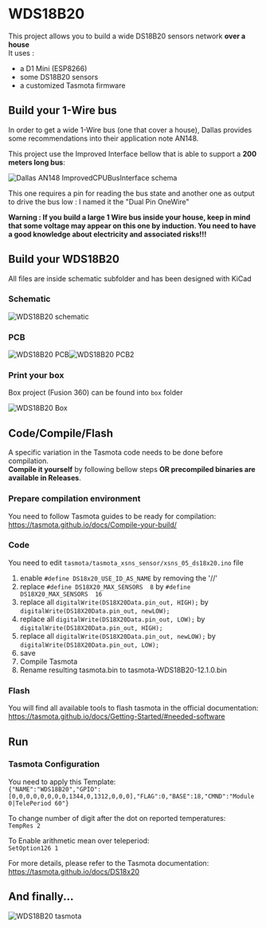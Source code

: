 # WDS18B20

This project allows you to build a wide DS18B20 sensors network **over a house**  
It uses : 
 - a D1 Mini (ESP8266)
 - some DS18B20 sensors
 - a customized Tasmota firmware


## Build your 1-Wire bus

In order to get a wide 1-Wire bus (one that cover a house), Dallas provides some recommendations into their application note AN148.

This project use the Improved Interface bellow that is able to support a **200 meters long bus**:

![Dallas AN148 ImprovedCPUBusInterface schema](img/AN148-ImprovedCPUBusInterface.jpg)

This one requires a pin for reading the bus state and another one as output to drive the bus low : I named it the "Dual Pin OneWire"

**Warning : If you build a large 1 Wire bus inside your house, keep in mind that some voltage may appear on this one by induction. You need to have a good knowledge about electricity and associated risks!!!**

## Build your WDS18B20

All files are inside schematic subfolder and has been designed with KiCad

### Schematic

![WDS18B20 schematic](img/schematic.jpg)

### PCB

![WDS18B20 PCB](img/pcb.png)![WDS18B20 PCB2](img/pcb2.png)

### Print your box

Box project (Fusion 360) can be found into `box` folder

![WDS18B20 Box](img/box.jpg)

## Code/Compile/Flash

A specific variation in the Tasmota code needs to be done before compilation.  
**Compile it yourself** by following bellow steps **OR precompiled binaries are available in Releases**.

### Prepare compilation environment

You need to follow Tasmota guides to be ready for compilation:  
https://tasmota.github.io/docs/Compile-your-build/

### Code

You need to edit `tasmota/tasmota_xsns_sensor/xsns_05_ds18x20.ino` file

1. enable `#define DS18x20_USE_ID_AS_NAME` by removing the '//' 
2. replace `#define DS18X20_MAX_SENSORS  8` by `#define DS18X20_MAX_SENSORS  16`
3. replace all `digitalWrite(DS18X20Data.pin_out, HIGH);` by `digitalWrite(DS18X20Data.pin_out, newLOW);`
4. replace all `digitalWrite(DS18X20Data.pin_out, LOW);` by `digitalWrite(DS18X20Data.pin_out, HIGH);`
5. replace all `digitalWrite(DS18X20Data.pin_out, newLOW);` by `digitalWrite(DS18X20Data.pin_out, LOW);`
6. save
7. Compile Tasmota
8. Rename resulting tasmota.bin to tasmota-WDS18B20-12.1.0.bin

### Flash

You will find all available tools to flash tasmota in the official documentation:  
https://tasmota.github.io/docs/Getting-Started/#needed-software

## Run

### Tasmota Configuration

You need to apply this Template:  
`{"NAME":"WDS18B20","GPIO":[0,0,0,0,0,0,0,0,1344,0,1312,0,0,0],"FLAG":0,"BASE":18,"CMND":"Module 0|TelePeriod 60"}`

To change number of digit after the dot on reported temperatures:  
`TempRes 2`

To Enable arithmetic mean over teleperiod:  
`SetOption126 1`

For more details, please refer to the Tasmota documentation:  
https://tasmota.github.io/docs/DS18x20

## And finally...

![WDS18B20 tasmota](img/tasmota.jpg)